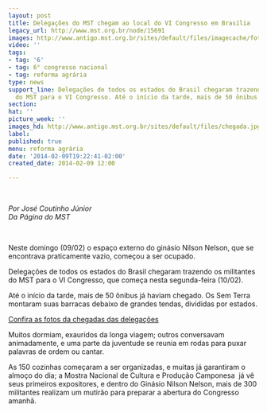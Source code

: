 ```yaml
---
layout: post
title: Delegações do MST chegam ao local do VI Congresso em Brasília
legacy_url: http://www.mst.org.br/node/15691
images: http://www.antigo.mst.org.br/sites/default/files/imagecache/foto_destaque/chegada.jpg
video: ''
tags:
- tag: '6'
- tag: 6° congresso nacional
- tag: reforma agrária
type: news
support_line: Delegações de todos os estados do Brasil chegaram trazendo os militantes
  do MST para o VI Congresso. Até o início da tarde, mais de 50 ônibus já haviam chegado.
section: 
hat: ''
picture_week: ''
images_hd: http://www.antigo.mst.org.br/sites/default/files/chegada.jpg
label: 
published: true
menu: reforma agrária
date: '2014-02-09T19:22:41-02:00'
created_date: 2014-02-09 12:00

---
```

<p>&nbsp;</p><p><em>Por José Coutinho Júnior<br>Da Página do MST</em></p><p>&nbsp;</p><p>Neste domingo (09/02) o espaço externo do ginásio Nilson Nelson, que se encontrava praticamente vazio, começou a ser ocupado.</p><p>Delegações de todos os estados do Brasil chegaram trazendo os militantes do MST para o VI Congresso, que começa nesta segunda-feira (10/02).</p><p>Até o início da tarde, mais de 50 ônibus já haviam chegado. Os Sem Terra montaram suas barracas debaixo de grandes tendas, divididas por estados.</p><p><a href="http://www.flickr.com/photos/mstoficial/sets/72157640737753373">Confira as fotos da chegadas das delegações</a></p><p>Muitos dormiam, exauridos da longa viagem; outros conversavam animadamente, e uma parte da juventude se reunia em rodas para puxar palavras de ordem ou cantar.</p><p>As 150 cozinhas começaram a ser organizadas, e muitas já garantiram o almoço do dia; a Mostra Nacional de Cultura e Produção Camponesa &nbsp;já vê seus primeiros expositores, e dentro do Ginásio Nilson Nelson, mais de 300 militantes realizam um mutirão para preparar a abertura do Congresso amanhã.&nbsp;</p>
